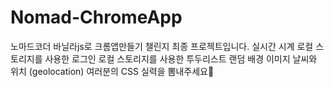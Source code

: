 # Nomad-ChromeApp

노마드코더 바닐라js로 크롬앱만들기 챌린지 최종 프로젝트입니다.
실시간 시계
로컬 스토리지를 사용한 로그인
로컬 스토리지를 사용한 투두리스트
랜덤 배경 이미지
날씨와 위치 (geolocation)
여러분의 CSS 실력을 뽐내주세요💖
